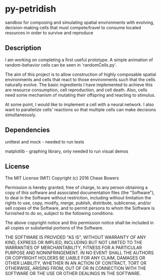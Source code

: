py-petridish
========

sandbox for composing and simulating spatial environments with evolving, decision-making cells that must compete/travel to consume located resources in order to survive and reproduce

## Description

I am working on completing a first useful prototype. A simple animation of random-behavior cells can be seen in 'randomCells.py'.

The aim of this project is to allow construction of highly composable spatial environments and cells that react to those environments such that the cells naturally evolve. The basic ingredients I have implemented to achieve this are resource consumption, cell reproduction, and cell death. Also, cells need some mechanism of mutating their offspring and reacting to stimulus.

At some point, I would like to implement a cell with a neural network. I also want to parallelize cells' reactions so that multiple cells can make decisions simultaneously.

## Dependencies

unittest and mock - needed to run tests

matplotlib - graphing library, only needed to run visual demos

## License

The MIT License (MIT)
Copyright (c) 2016 Chase Bowers

Permission is hereby granted, free of charge, to any person obtaining a copy of this software and associated documentation files (the "Software"), to deal in the Software without restriction, including without limitation the rights to use, copy, modify, merge, publish, distribute, sublicense, and/or sell copies of the Software, and to permit persons to whom the Software is furnished to do so, subject to the following conditions:

The above copyright notice and this permission notice shall be included in all copies or substantial portions of the Software.

THE SOFTWARE IS PROVIDED "AS IS", WITHOUT WARRANTY OF ANY KIND, EXPRESS OR IMPLIED, INCLUDING BUT NOT LIMITED TO THE WARRANTIES OF MERCHANTABILITY, FITNESS FOR A PARTICULAR PURPOSE AND NONINFRINGEMENT. IN NO EVENT SHALL THE AUTHORS OR COPYRIGHT HOLDERS BE LIABLE FOR ANY CLAIM, DAMAGES OR OTHER LIABILITY, WHETHER IN AN ACTION OF CONTRACT, TORT OR OTHERWISE, ARISING FROM, OUT OF OR IN CONNECTION WITH THE SOFTWARE OR THE USE OR OTHER DEALINGS IN THE SOFTWARE.
